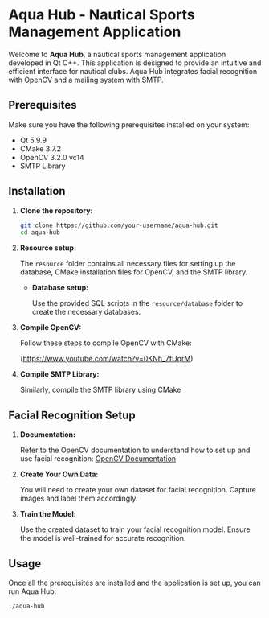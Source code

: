 
# Aqua Hub - Nautical Sports Management Application

Welcome to **Aqua Hub**, a nautical sports management application developed in Qt C++. This application is designed to provide an intuitive and efficient interface for nautical clubs. Aqua Hub integrates facial recognition with OpenCV and a mailing system with SMTP.

## Prerequisites

Make sure you have the following prerequisites installed on your system:

- Qt 5.9.9
- CMake 3.7.2 
- OpenCV 3.2.0 vc14 
- SMTP Library

## Installation

1. **Clone the repository:**

    ```bash
    git clone https://github.com/your-username/aqua-hub.git
    cd aqua-hub
    ```

2. **Resource setup:**

    The `resource` folder contains all necessary files for setting up the database, CMake installation files for OpenCV, and the SMTP library.

    - **Database setup:** 

      Use the provided SQL scripts in the `resource/database` folder to create the necessary databases.


3. **Compile OpenCV:**

    Follow these steps to compile OpenCV with CMake:

    (https://www.youtube.com/watch?v=0KNh_7fUqrM)

4. **Compile SMTP Library:**

    Similarly, compile the SMTP library using CMake

## Facial Recognition Setup

1. **Documentation:**

    Refer to the OpenCV documentation to understand how to set up and use facial recognition: [OpenCV Documentation](https://docs.opencv.org/)

2. **Create Your Own Data:**

    You will need to create your own dataset for facial recognition. Capture images and label them accordingly.

3. **Train the Model:**

    Use the created dataset to train your facial recognition model. Ensure the model is well-trained for accurate recognition.

## Usage

Once all the prerequisites are installed and the application is set up, you can run Aqua Hub:

```bash
./aqua-hub
